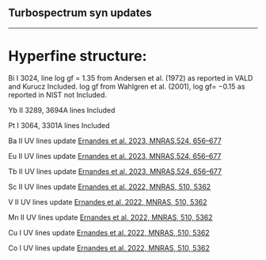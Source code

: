 ## Turbospectrum syn updates

---

# Hyperfine structure:

Bi I 3024, line log gf = 1.35 from Andersen et al. (1972) as reported in VALD and Kurucz Included.
log gf from Wahlgren et al. (2001), log gf= −0.15 as reported in NIST not Included.

Yb II 3289, 3694A lines Included 

Pt I  3064, 3301A lines Included 

Ba II  UV lines update  [Ernandes et al. 2023, MNRAS,524, 656–677](https://ui.adsabs.harvard.edu/abs/2023MNRAS.524..656E/abstract)

Eu II UV lines update  [Ernandes et al. 2023, MNRAS,524, 656–677](https://ui.adsabs.harvard.edu/abs/2023MNRAS.524..656E/abstract)

Tb II  UV lines update  [Ernandes et al. 2023, MNRAS,524, 656–677](https://ui.adsabs.harvard.edu/abs/2023MNRAS.524..656E/abstract)

Sc II UV lines update  [Ernandes et al. 2022, MNRAS, 510, 5362](https://ui.adsabs.harvard.edu/abs/2022MNRAS.510.5362E/abstract)

V II  UV lines update  [Ernandes et al. 2022, MNRAS, 510, 5362](https://ui.adsabs.harvard.edu/abs/2022MNRAS.510.5362E/abstract)

Mn II UV lines update  [Ernandes et al. 2022, MNRAS, 510, 5362](https://ui.adsabs.harvard.edu/abs/2022MNRAS.510.5362E/abstract)

Cu I  UV lines update  [Ernandes et al. 2022, MNRAS, 510, 5362](https://ui.adsabs.harvard.edu/abs/2022MNRAS.510.5362E/abstract)

Co I  UV lines update  [Ernandes et al. 2022, MNRAS, 510, 5362](https://ui.adsabs.harvard.edu/abs/2022MNRAS.510.5362E/abstract)




